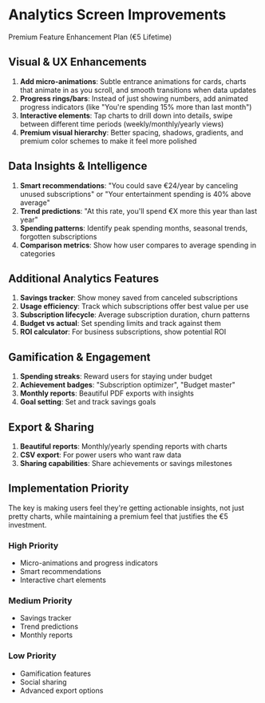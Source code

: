 # Analytics Screen Improvements
Premium Feature Enhancement Plan (€5 Lifetime)

## **Visual & UX Enhancements**
1. **Add micro-animations**: Subtle entrance animations for cards, charts that animate in as you scroll, and smooth transitions when data updates
2. **Progress rings/bars**: Instead of just showing numbers, add animated progress indicators (like "You're spending 15% more than last month")
3. **Interactive elements**: Tap charts to drill down into details, swipe between different time periods (weekly/monthly/yearly views)
4. **Premium visual hierarchy**: Better spacing, shadows, gradients, and premium color schemes to make it feel more polished

## **Data Insights & Intelligence**
1. **Smart recommendations**: "You could save €24/year by canceling unused subscriptions" or "Your entertainment spending is 40% above average"
2. **Trend predictions**: "At this rate, you'll spend €X more this year than last year"
3. **Spending patterns**: Identify peak spending months, seasonal trends, forgotten subscriptions
4. **Comparison metrics**: Show how user compares to average spending in categories

## **Additional Analytics Features**
1. **Savings tracker**: Show money saved from canceled subscriptions
2. **Usage efficiency**: Track which subscriptions offer best value per use
3. **Subscription lifecycle**: Average subscription duration, churn patterns
4. **Budget vs actual**: Set spending limits and track against them
5. **ROI calculator**: For business subscriptions, show potential ROI

## **Gamification & Engagement**
1. **Spending streaks**: Reward users for staying under budget
2. **Achievement badges**: "Subscription optimizer", "Budget master"
3. **Monthly reports**: Beautiful PDF exports with insights
4. **Goal setting**: Set and track savings goals

## **Export & Sharing**
1. **Beautiful reports**: Monthly/yearly spending reports with charts
2. **CSV export**: For power users who want raw data
3. **Sharing capabilities**: Share achievements or savings milestones

## **Implementation Priority**
The key is making users feel they're getting actionable insights, not just pretty charts, while maintaining a premium feel that justifies the €5 investment.

### High Priority
- Micro-animations and progress indicators
- Smart recommendations
- Interactive chart elements

### Medium Priority
- Savings tracker
- Trend predictions
- Monthly reports

### Low Priority
- Gamification features
- Social sharing
- Advanced export options